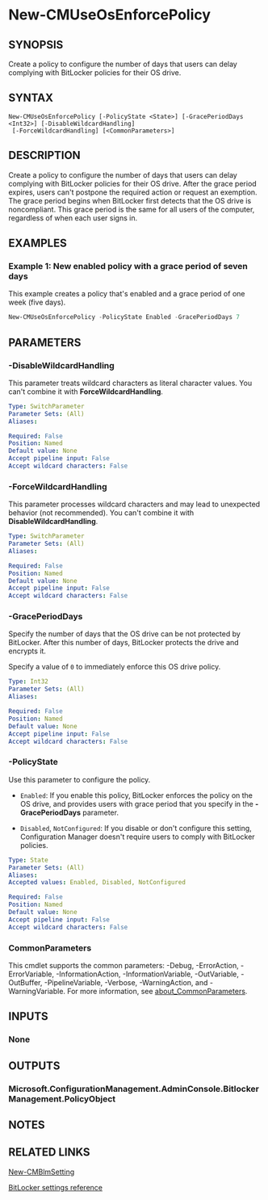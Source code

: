 ﻿---
external help file: AdminUI.PS.dll-Help.xml
Module Name: ConfigurationManager
ms.date: 08/18/2020
online version:
schema: 2.0.0
---

# New-CMUseOsEnforcePolicy

## SYNOPSIS

Create a policy to configure the number of days that users can delay complying with BitLocker policies for their OS drive.

## SYNTAX

```
New-CMUseOsEnforcePolicy [-PolicyState <State>] [-GracePeriodDays <Int32>] [-DisableWildcardHandling]
 [-ForceWildcardHandling] [<CommonParameters>]
```

## DESCRIPTION

Create a policy to configure the number of days that users can delay complying with BitLocker policies for their OS drive. After the grace period expires, users can't postpone the required action or request an exemption. The grace period begins when BitLocker first detects that the OS drive is noncompliant. This grace period is the same for all users of the computer, regardless of when each user signs in.

## EXAMPLES

### Example 1: New enabled policy with a grace period of seven days

This example creates a policy that's enabled and a grace period of one week (five days).

```powershell
New-CMUseOsEnforcePolicy -PolicyState Enabled -GracePeriodDays 7
```

## PARAMETERS

### -DisableWildcardHandling

This parameter treats wildcard characters as literal character values. You can't combine it with **ForceWildcardHandling**.

```yaml
Type: SwitchParameter
Parameter Sets: (All)
Aliases:

Required: False
Position: Named
Default value: None
Accept pipeline input: False
Accept wildcard characters: False
```

### -ForceWildcardHandling

This parameter processes wildcard characters and may lead to unexpected behavior (not recommended). You can't combine it with **DisableWildcardHandling**.

```yaml
Type: SwitchParameter
Parameter Sets: (All)
Aliases:

Required: False
Position: Named
Default value: None
Accept pipeline input: False
Accept wildcard characters: False
```

### -GracePeriodDays

Specify the number of days that the OS drive can be not protected by BitLocker. After this number of days, BitLocker protects the drive and encrypts it.

Specify a value of `0` to immediately enforce this OS drive policy.

```yaml
Type: Int32
Parameter Sets: (All)
Aliases:

Required: False
Position: Named
Default value: None
Accept pipeline input: False
Accept wildcard characters: False
```

### -PolicyState

Use this parameter to configure the policy.

- `Enabled`: If you enable this policy, BitLocker enforces the policy on the OS drive, and provides users with grace period that you specify in the **-GracePeriodDays** parameter.

- `Disabled`, `NotConfigured`: If you disable or don't configure this setting, Configuration Manager doesn't require users to comply with BitLocker policies.

```yaml
Type: State
Parameter Sets: (All)
Aliases:
Accepted values: Enabled, Disabled, NotConfigured

Required: False
Position: Named
Default value: None
Accept pipeline input: False
Accept wildcard characters: False
```

### CommonParameters
This cmdlet supports the common parameters: -Debug, -ErrorAction, -ErrorVariable, -InformationAction, -InformationVariable, -OutVariable, -OutBuffer, -PipelineVariable, -Verbose, -WarningAction, and -WarningVariable. For more information, see [about_CommonParameters](http://go.microsoft.com/fwlink/?LinkID=113216).

## INPUTS

### None
## OUTPUTS

### Microsoft.ConfigurationManagement.AdminConsole.BitlockerManagement.PolicyObject
## NOTES

## RELATED LINKS

[New-CMBlmSetting](New-CMBlmSetting.md)

[BitLocker settings reference](/mem/configmgr/protect/tech-ref/bitlocker/settings#encryption-policy-enforcement-settings-os-drive)
